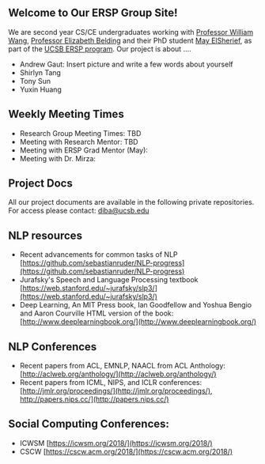 ## Welcome to Our ERSP Group Site!

We are second year CS/CE undergraduates working with [Professor William Wang](https://www.cs.ucsb.edu/~william/), [Professor Elizabeth Belding](http://people.cs.ucsb.edu/ebelding/front-page) and their PhD student [May ElSherief](http://moment.cs.ucsb.edu/people/mai-el-sherief), as part of the [UCSB ERSP program](https://sites.google.com/site/erspucsb/home). Our project is about ....


* Andrew Gaut: Insert picture and write a few words about yourself
* Shirlyn Tang
* Tony Sun
* Yuxin Huang  


## Weekly Meeting Times

* Research Group Meeting Times: TBD
* Meeting with Research Mentor: TBD
* Meeting with ERSP Grad Mentor (May):
* Meeting with Dr. Mirza:


## Project Docs
All our project documents are available in the following private repositories. For access please contact: diba@ucsb.edu


## NLP resources
* Recent advancements for common tasks of NLP [https://github.com/sebastianruder/NLP-progress](https://github.com/sebastianruder/NLP-progress)
* Jurafsky's Speech and Language Processing textbook [https://web.stanford.edu/~jurafsky/slp3/](https://web.stanford.edu/~jurafsky/slp3/)
* Deep Learning, An MIT Press book, Ian Goodfellow and Yoshua Bengio and Aaron Courville
HTML version of the book: [http://www.deeplearningbook.org/](http://www.deeplearningbook.org/)


## NLP Conferences
* Recent papers from ACL, EMNLP, NAACL from ACL Anthology: [http://aclweb.org/anthology/](http://aclweb.org/anthology/)
* Recent papers from ICML, NIPS, and ICLR conferences: [http://jmlr.org/proceedings/](http://jmlr.org/proceedings/), http://papers.nips.cc/](http://papers.nips.cc/)

## Social Computing Conferences:
* ICWSM [https://icwsm.org/2018/](https://icwsm.org/2018/)
* CSCW [https://cscw.acm.org/2018/](https://cscw.acm.org/2018/)
